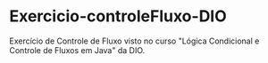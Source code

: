 # Exercicio-controleFluxo-DIO
Exercício de Controle de Fluxo visto no curso "Lógica Condicional e Controle de Fluxos em Java" da DIO.
